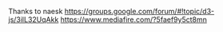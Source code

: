 

Thanks to naesk
https://groups.google.com/forum/#!topic/d3-js/3ilL32UqAkk
https://www.mediafire.com/?5faef9y5ct8mn





